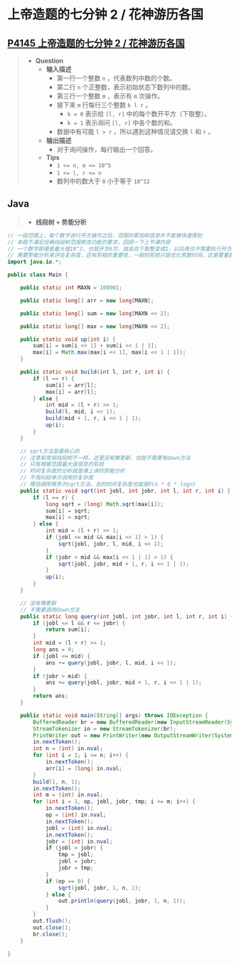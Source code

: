 # 上帝造题的七分钟 2 / 花神游历各国

## [P4145 上帝造题的七分钟 2 / 花神游历各国](https://www.luogu.com.cn/problem/P4145)

> - **Question**
>   - **输入描述**
>     - 第一行一个整数 `n` ，代表数列中数的个数。
>     - 第二行 `n` 个正整数，表示初始状态下数列中的数。
>     - 第三行一个整数 `m` ，表示有 `m` 次操作。
>     - 接下来 `m` 行每行三个整数 `k l r` 。
>       - `k = 0` 表示给 `[l, r]` 中的每个数开平方（下取整）。
>       - `k = 1` 表示询问 `[l, r]` 中各个数的和。
>     - 数据中有可能 `l > r` ，所以遇到这种情况请交换 `l` 和 `r` 。
>   - **输出描述**
>     - 对于询问操作，每行输出一个回答。
>   - **Tips**
>     - `1 <= n, m <= 10^5`
>     - `1 <= l, r <= n`
>     - 数列中的数大于 `0` 小于等于 `10^12`

## Java

> - **线段树 + 势能分析**

```java
// 一段范围上，每个数字进行开方操作之后，范围的累加和信息并不能够快速得到
// 本题不满足经典线段树范围修改功能的要求，回顾一下上节课内容
// 一个数字即便是最大值10^2，也就开方6次，就会向下取整变成1，以后再也不需要执行开方
// 需要势能分析来评估复杂度，还有剪枝的重要性，一般的剪枝只是优化常数时间，这里要重要的多
import java.io.*;

public class Main {

    public static int MAXN = 100001;

    public static long[] arr = new long[MAXN];

    public static long[] sum = new long[MAXN << 2];

    public static long[] max = new long[MAXN << 2];

    public static void up(int i) {
        sum[i] = sum[i << 1] + sum[i << 1 | 1];
        max[i] = Math.max(max[i << 1], max[i << 1 | 1]);
    }

    public static void build(int l, int r, int i) {
        if (l == r) {
            sum[i] = arr[l];
            max[i] = arr[l];
        } else {
            int mid = (l + r) >> 1;
            build(l, mid, i << 1);
            build(mid + 1, r, i << 1 | 1);
            up(i);
        }
    }

    // sqrt方法是最核心的
    // 注意和常规线段树不一样，这里没有懒更新，也就不需要有down方法
    // 只有根据范围最大值信息的剪枝
    // 时间复杂度的分析就是课上讲的势能分析
    // 不用纠结单次调用的复杂度
    // 哪怕调用再多次sqrt方法，总的时间复杂度也就是O(n * 6 * logn)
    public static void sqrt(int jobl, int jobr, int l, int r, int i) {
        if (l == r) {
            long sqrt = (long) Math.sqrt(max[i]);
            sum[i] = sqrt;
            max[i] = sqrt;
        } else {
            int mid = (l + r) >> 1;
            if (jobl <= mid && max[i << 1] > 1) {
                sqrt(jobl, jobr, l, mid, i << 1);
            }
            if (jobr > mid && max[i << 1 | 1] > 1) {
                sqrt(jobl, jobr, mid + 1, r, i << 1 | 1);
            }
            up(i);
        }
    }

    // 没有懒更新
    // 不需要调用down方法
    public static long query(int jobl, int jobr, int l, int r, int i) {
        if (jobl <= l && r <= jobr) {
            return sum[i];
        }
        int mid = (l + r) >> 1;
        long ans = 0;
        if (jobl <= mid) {
            ans += query(jobl, jobr, l, mid, i << 1);
        }
        if (jobr > mid) {
            ans += query(jobl, jobr, mid + 1, r, i << 1 | 1);
        }
        return ans;
    }

    public static void main(String[] args) throws IOException {
        BufferedReader br = new BufferedReader(new InputStreamReader(System.in));
        StreamTokenizer in = new StreamTokenizer(br);
        PrintWriter out = new PrintWriter(new OutputStreamWriter(System.out));
        in.nextToken();
        int n = (int) in.nval;
        for (int i = 1; i <= n; i++) {
            in.nextToken();
            arr[i] = (long) in.nval;
        }
        build(1, n, 1);
        in.nextToken();
        int m = (int) in.nval;
        for (int i = 1, op, jobl, jobr, tmp; i <= m; i++) {
            in.nextToken();
            op = (int) in.nval;
            in.nextToken();
            jobl = (int) in.nval;
            in.nextToken();
            jobr = (int) in.nval;
            if (jobl > jobr) {
                tmp = jobl;
                jobl = jobr;
                jobr = tmp;
            }
            if (op == 0) {
                sqrt(jobl, jobr, 1, n, 1);
            } else {
                out.println(query(jobl, jobr, 1, n, 1));
            }
        }
        out.flush();
        out.close();
        br.close();
    }

}
```
